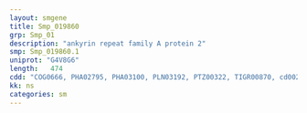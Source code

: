 ```yaml
---
layout: smgene
title: Smp_019860
grp: Smp_01
description: "ankyrin repeat family A protein 2"
smp: Smp_019860.1
uniprot: "G4V8G6"
length:   474
cdd: "COG0666, PHA02795, PHA03100, PLN03192, PTZ00322, TIGR00870, cd00204, cl02529, pfam00023, pfam12796, smart00248"
kk: ns
categories: sm
---
```

